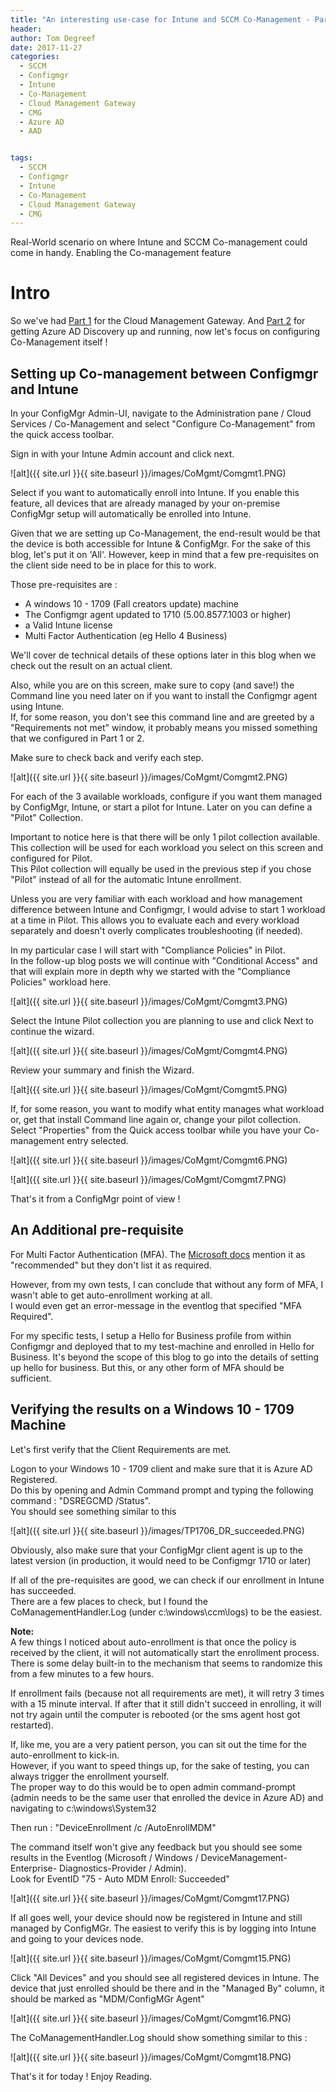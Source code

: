 ```yaml
---
title: "An interesting use-case for Intune and SCCM Co-Management - Part 3"
header:
author: Tom Degreef
date: 2017-11-27
categories:
  - SCCM
  - Configmgr
  - Intune
  - Co-Management
  - Cloud Management Gateway
  - CMG
  - Azure AD
  - AAD


tags:
  - SCCM
  - Configmgr
  - Intune
  - Co-Management
  - Cloud Management Gateway
  - CMG
---
```


Real-World scenario on where Intune and SCCM Co-management could come in handy.  Enabling the Co-management feature

# Intro #

So we've had [Part 1](http://www.oscc.be/sccm/configmgr/intune/co-management/cloud%20management%20gateway/cmg/CoMGMT-usecase-Part-1/) for the Cloud Management Gateway.
And [Part 2](http://www.oscc.be/sccm/configmgr/intune/co-management/cloud%20management%20gateway/cmg/azure%20ad/aad/CoMGMT-usecase-Part-2/) for getting Azure AD Discovery up and running, now let's focus on configuring Co-Management itself !

## Setting up Co-management between Configmgr and Intune  ##

In your ConfigMgr Admin-UI, navigate to the Administration pane / Cloud Services / Co-Management and select "Configure Co-Management" from the quick access toolbar.

Sign in with your Intune Admin account and click next.

![alt]({{ site.url }}{{ site.baseurl }}/images/CoMgmt/Comgmt1.PNG)

Select if you want to automatically enroll into Intune. If you enable this feature, all devices that are already managed by your on-premise ConfigMgr setup will automatically be enrolled into Intune.

Given that we are setting up Co-Management, the end-result would be that the device is both accessible for Intune & ConfigMgr. For the sake of this blog, let's put it on 'All'. However, keep in mind that a few pre-requisites on the client side need to be in place for this to work.

Those pre-requisites are :

- A windows 10 - 1709 (Fall creators update) machine
- The Configmgr agent updated to 1710 (5.00.8577.1003 or higher)
- a Valid Intune license 
- Multi Factor Authentication (eg Hello 4 Business)

We'll cover de technical details of these options later in this blog when we check out the result on an actual client.

Also, while you are on this screen, make sure to copy (and save!) the Command line you need later on if you want to install the Configmgr agent using Intune.  
If, for some reason, you don't see this command line and are greeted by a "Requirements not met" window, it probably means you missed something that we configured in Part 1 or 2.

Make sure to check back and verify each step.

![alt]({{ site.url }}{{ site.baseurl }}/images/CoMgmt/Comgmt2.PNG)

For each of the 3 available workloads, configure if you want them managed by ConfigMgr, Intune, or start a pilot for Intune. Later on you can define a "Pilot" Collection.

Important to notice here is that there will be only 1 pilot collection available. This collection will be used for each workload you select on this screen and configured for Pilot.  
This Pilot collection will equally be used in the previous step if you chose "Pilot" instead of all for the automatic Intune enrollment.

Unless you are very familiar with each workload and how management difference between Intune and Configmgr, I would advise to start 1 workload at a time in Pilot. This allows you to evaluate each and every workload separately and doesn't overly complicates troubleshooting (if needed).  

In my particular case I will start with "Compliance Policies" in Pilot.  
In the follow-up blog posts we will continue with "Conditional Access" and that will explain more in depth why we started with the "Compliance Policies" workload here.

![alt]({{ site.url }}{{ site.baseurl }}/images/CoMgmt/Comgmt3.PNG)

Select the Intune Pilot collection you are planning to use and click Next to continue the wizard.

![alt]({{ site.url }}{{ site.baseurl }}/images/CoMgmt/Comgmt4.PNG)

Review your summary and finish the Wizard.

![alt]({{ site.url }}{{ site.baseurl }}/images/CoMgmt/Comgmt5.PNG)

If, for some reason, you want to modify what entity manages what workload or, get that install Command line again or, change your pilot collection.  
Select "Properties" from the Quick access toolbar while you have your Co-management entry selected.

![alt]({{ site.url }}{{ site.baseurl }}/images/CoMgmt/Comgmt6.PNG)

![alt]({{ site.url }}{{ site.baseurl }}/images/CoMgmt/Comgmt7.PNG)

That's it from a ConfigMgr point of view !

## An Additional pre-requisite ##

For Multi Factor Authentication (MFA). The [Microsoft docs](https://docs.microsoft.com/en-us/intune/windows-enroll#enable-windows-10-automatic-enrollment) mention it as "recommended" but they don't list it as required. 

However, from my own tests, I can conclude that without any form of MFA, I wasn't able to get auto-enrollment working at all.  
I would even get an error-message in the eventlog that specified "MFA Required".

For my specific tests, I setup a Hello for Business profile from within Configmgr and deployed that to my test-machine and enrolled in Hello for Business. It's beyond the scope of this blog to go into the details of setting up hello for business. But this, or any other form of MFA should be sufficient. 

## Verifying the results on a Windows 10 - 1709 Machine ##

Let's first verify that the Client Requirements are met.

Logon to your Windows 10 - 1709 client and make sure that it is Azure AD Registered.  
Do this by opening and Admin Command prompt and typing the following command : "DSREGCMD /Status".  
You should see something similar to this 

![alt]({{ site.url }}{{ site.baseurl }}/images/TP1706_DR_succeeded.PNG)

Obviously, also make sure that your ConfigMgr client agent is up to the latest version (in production, it would need to be Configmgr 1710 or later)

If all of the pre-requisites are good, we can check if our enrollment in Intune has succeeded.  
There are a few places to check, but I found the CoManagementHandler.Log (under c:\windows\ccm\logs) to be the easiest.

**Note:**  
A few things I noticed about auto-enrollment is that once the policy is received by the client, it will not automatically start the enrollment process. There is some delay built-in to the mechanism that seems to randomize this from a few minutes to a few hours.

If enrollment fails (because not all requirements are met), it will retry 3 times with a 15 minute interval. If after that it still didn't succeed in enrolling, it will not try again until the computer is rebooted (or the sms agent host got restarted).

If, like me, you are a very patient person, you can sit out the time for the auto-enrollment to kick-in.  
However, if you want to speed things up, for the sake of testing, you can always trigger the enrollment yourself.  
The proper way to do this would be to open admin command-prompt (admin needs to be the same user that enrolled the device in Azure AD) and navigating to c:\windows\System32

Then run : "DeviceEnrollment /c /AutoEnrollMDM"

The command itself won't give any feedback but you should see some results in the Eventlog (Microsoft / Windows / DeviceManagement-Enterprise- Diagnostics-Provider / Admin).  
Look for EventID "75 - Auto MDM Enroll: Succeeded"

![alt]({{ site.url }}{{ site.baseurl }}/images/CoMgmt/Comgmt17.PNG)

If all goes well, your device should now be registered in Intune and still managed by ConfigMGr. The easiest to verify this is by logging into Intune and going to your devices node.

![alt]({{ site.url }}{{ site.baseurl }}/images/CoMgmt/Comgmt15.PNG)

Click "All Devices" and you should see all registered devices in Intune. The device that just enrolled should be there and in the "Managed By" column, it should be marked as "MDM/ConfigMGr Agent"

![alt]({{ site.url }}{{ site.baseurl }}/images/CoMgmt/Comgmt16.PNG)

The CoManagementHandler.Log should show something similar to this :

![alt]({{ site.url }}{{ site.baseurl }}/images/CoMgmt/Comgmt18.PNG)

That's it for today ! Enjoy Reading.